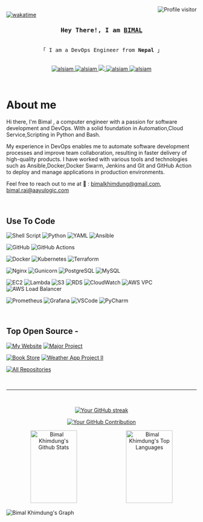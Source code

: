 <!--
<h2 align="center">
  Hi and Welcome!
  <img src="https://media.giphy.com/media/hvRJCLFzcasrR4ia7z/giphy.gif" width="28">
</h2>
-->

<!--
<p align="center">
  <a href="https://github.com/alsiam"><img src="https://readme-typing-svg.herokuapp.com/?lines=Self%20Taught%20Programmer;Front%20End%20Developer;1.5%2B%20years%20of%20coding%20experience;Always%20learning%20new%20things&center=true&width=380&height=45"></a>
</p>

 -->

<a href="https://komarev.com/ghpvc/?username=Bimalkhimdung">
  <img align="right" src="https://komarev.com/ghpvc/?username=Bimalkhimdung&label=Profile%20Views&color=0e75b6&style=flat" alt="Profile visitor" />
</a>


[![wakatime](https://wakatime.com/badge/user/eebb3dd8-d9b2-40de-9b88-6fd6cac99dbc.svg)](https://wakatime.com/@eebb3dd8-d9b2-40de-9b88-6fd6cac99dbc)

<!-- Intro  -->
<h3 align="center">
        <samp> Hey There!, I am
                <b><a target="_blank" href="https://raibimal.com.np/"> BIMAL</a></b>
        </samp>
</h3>


<p align="center"> 
  <samp>
    <a href="https://www.google.com/search?q=Al+Siam"></a>
    <br>
    「 I am a DevOps Engineer from <b>Nepal</b> 」
    <br>
    <br>
  </samp>
</p>

<p align="center">
 <a href="https://raibimal.com.np/" target="blank">
  <img src="https://img.shields.io/badge/Website-DC143C?style=for-the-badge&logo=medium&logoColor=white" alt="alsiam" />
 </a>
 <a href="https://www.linkedin.com/in/bimalkhimdung/" target="_blank">
  <img src="https://img.shields.io/badge/LinkedIn-0077B5?style=for-the-badge&logo=linkedin&logoColor=white" alt="alsiam"/>
 </a>
 <a href="https://twitter.com/bimal_khimdung" target="_blank">
  <img src="https://img.shields.io/badge/Twitter-1DA1F2?style=for-the-badge&logo=twitter&logoColor=white" />
 </a>
 <a href="https://www.instagram.com/bimalkhimdung/" target="_blank">
  <img src="https://img.shields.io/badge/Instagram-fe4164?style=for-the-badge&logo=instagram&logoColor=white" alt="alsiam" />
 </a> 
 <a href="https://www.facebook.com/Bimalkhimdungrai/" target="_blank">
  <img src="https://img.shields.io/badge/Facebook-20BEFF?&style=for-the-badge&logo=facebook&logoColor=white" alt="alsiam"  />
  </a> 
</p>
<br />

<!-- About Section -->
 # About me
 
<p>
Hi there, I'm Bimal , a computer engineer with a passion for software development and DevOps. With a solid foundation in Automation,Cloud Service,Scripting in Python and Bash.

My experience in DevOps enables me to automate software development processes and improve team collaboration, resulting in faster delivery of high-quality products. I have worked with various tools and technologies such as Ansible,Docker,Docker Swarm, Jenkins and Git and GitHub Action to deploy and manage applications in production environments.

Feel free to reach out to me at 📧 : <a href="mailto:bimalkhimdung@gmail.com">bimalkhimdung@gmail.com, bimal.rai@aayulogic.com </a>  
</p>
<br/>

## Use To Code
![Shell Script](https://img.shields.io/badge/Shell-Script-4EAA25?style=for-the-badge&labelColor=black&logo=gnu-bash&logoColor=4EAA25)
![Python](https://img.shields.io/badge/Python-3776AB?style=for-the-badge&labelColor=black&logo=python&logoColor=3776AB)
![YAML](https://img.shields.io/badge/YAML-FFD866?style=for-the-badge&labelColor=black&logo=yaml&logoColor=FFD866)
![Ansible](https://img.shields.io/badge/Ansible-EE0000?style=for-the-badge&labelColor=FF9900&logo=ansible&logoColor=000000)

![GitHub](https://img.shields.io/badge/GitHub-181717?style=for-the-badge&labelColor=black&logo=github&logoColor=ffffff)
![GitHub Actions](https://img.shields.io/badge/GitHub-Actions-2088FF?style=for-the-badge&labelColor=black&logo=github-actions&logoColor=2088FF)

![Docker](https://img.shields.io/badge/Docker-2496ED?style=for-the-badge&labelColor=black&logo=docker&logoColor=2496ED)
![Kubernetes](https://img.shields.io/badge/Kubernetes-326CE5?style=for-the-badge&labelColor=black&logo=kubernetes&logoColor=326CE5)
![Terraform](https://img.shields.io/badge/Terraform-623CE4?style=for-the-badge&labelColor=black&logo=terraform&logoColor=623CE4)

![Nginx](https://img.shields.io/badge/Nginx-269539?style=for-the-badge&labelColor=black&logo=nginx&logoColor=269539)
![Gunicorn](https://img.shields.io/badge/Gunicorn-EE0000?style=for-the-badge&labelColor=FF9900&logo=gunicorn&logoColor=000000)
![PostgreSQL](https://img.shields.io/badge/PostgreSQL-336791?style=for-the-badge&labelColor=black&logo=postgresql&logoColor=336791)
![MySQL](https://img.shields.io/badge/MySQL-EE0000?style=for-the-badge&labelColor=FF9900&logo=mysql&logoColor=000000)


![EC2](https://img.shields.io/badge/AWS-EC2-232F3E?style=for-the-badge&labelColor=black&logo=amazon-aws&logoColor=FF9900)
![Lambda](https://img.shields.io/badge/AWS-Lambda-FF9900?style=for-the-badge&labelColor=black&logo=amazon-aws&logoColor=FF9900)
![S3](https://img.shields.io/badge/AWS-S3-569A31?style=for-the-badge&labelColor=black&logo=amazon-aws&logoColor=FF9900)
![RDS](https://img.shields.io/badge/AWS-RDS-FF9900?style=for-the-badge&labelColor=black&logo=amazon-aws&logoColor=FF9900)
![CloudWatch](https://img.shields.io/badge/AWS-CloudWatch-FF9900?style=for-the-badge&labelColor=black&logo=amazon-aws&logoColor=FF9900)
![AWS VPC](https://img.shields.io/badge/AWS%20VPC-EE0000?style=for-the-badge&labelColor=FF9900&logo=amazon-aws&logoColor=000000)
![AWS Load Balancer](https://img.shields.io/badge/AWS%20Load%20Balancer-EE0000?style=for-the-badge&labelColor=FF9900&logo=amazon-aws&logoColor=000000)

![Prometheus](https://img.shields.io/badge/Prometheus-E6522C?style=for-the-badge&labelColor=black&logo=prometheus&logoColor=E6522C)
![Grafana](https://img.shields.io/badge/Grafana-F46800?style=for-the-badge&labelColor=black&logo=grafana&logoColor=F46800)
![VSCode](https://img.shields.io/badge/Visual_Studio-0078d7?style=for-the-badge&logo=visual%20studio&logoColor=white)
![PyCharm](https://img.shields.io/badge/PyCharm-FF6600?style=for-the-badge&labelColor=black&logo=pycharm&logoColor=FF6600)



<br/>

## Top Open Source -
[![My Website](https://github-readme-stats.vercel.app/api/pin/?username=Bimalkhimdung&repo=My-Website&bg_color=0D1117&title_color=C9D1D9&text_color=8B949E&icon_color=7F3FBF&border_color=7F3FBF)](https://github.com/Bimalkhimdung/My-Website)
[![Major Project](https://github-readme-stats.vercel.app/api/pin/?username=Bimalkhimdung&repo=Major_Project&bg_color=0D1117&title_color=C9D1D9&text_color=8B949E&icon_color=7F3FBF&border_color=7F3FBF)](https://github.com/Bimalkhimdung/Major_Project)


[![Book Store](https://github-readme-stats.vercel.app/api/pin/?username=Bimalkhimdung&repo=Book-Store&bg_color=0D1117&title_color=C9D1D9&text_color=8B949E&icon_color=7F3FBF&border_color=7F3FBF)](https://github.com/Bimalkhimdung/Book-Store.git)
[![Weather App Project II](https://github-readme-stats.vercel.app/api/pin/?username=Bimalkhimdung&repo=Weather-App-Project-II-&bg_color=0D1117&title_color=C9D1D9&text_color=8B949E&icon_color=7F3FBF&border_color=7F3FBF)](https://github.com/Bimalkhimdung/Weather-App-Project-II-.git)



<p align="left">
  <a href="https://github.com/alsiam?tab=repositories" target="_blank"><img alt="All Repositories" title="All Repositories" src="https://img.shields.io/badge/-All%20Repos-2962FF?style=for-the-badge&logo=koding&logoColor=white"/></a>
</p>

<br/>
<hr/>
<br/>

<p align="center">
  <a href="https://github.com/Bimalkhimdung">
    <img src="https://github-readme-streak-stats.herokuapp.com/?user=Bimalkhimdung&theme=radical&border=7F3FBF&background=0D1117" alt="Your GitHub streak"/>
  </a>
</p>


<p align="center">
  <a href="https://github.com/Bimalkhimdung">
    <img src="https://github-profile-summary-cards.vercel.app/api/cards/profile-details?username=Bimalkhimdung&theme=radical" alt="Your GitHub Contribution"/>
  </a>
</p>


<p align="center">
  <a href="https://github.com/Bimalkhimdung">
    <a href="https://github.com/Bimalkhimdung"><img alt="Bimal Khimdung's Github Stats" src="https://denvercoder1-github-readme-stats.vercel.app/api?username=Bimalkhimdung&show_icons=true&count_private=true&theme=react&border_color=7F3FBF&bg_color=0D1117&title_color=F85D7F&icon_color=F8D866" height="192px" width="49.5%"/></a>
    <a href="https://github.com/Bimalkhimdung"><img alt="Bimal Khimdung's Top Languages" src="https://denvercoder1-github-readme-stats.vercel.app/api/top-langs/?username=Bimalkhimdung&langs_count=8&layout=compact&theme=react&border_color=7F3FBF&bg_color=0D1117&title_color=F85D7F&icon_color=F8D866" height="192px" width="49.5%"/></a>
    <br/>
  </a>
</p>



![Bimal Khimdung's Graph](https://github-readme-activity-graph.vercel.app/graph?username=Bimalkhimdung&custom_title=Bimal%20Khimdung's%20GitHub%20Activity%20Graph&bg_color=0D1117&color=7F3FBF&line=7F3FBF&point=7F3FBF&area_color=FFFFFF&title_color=FFFFFF&area=true)
